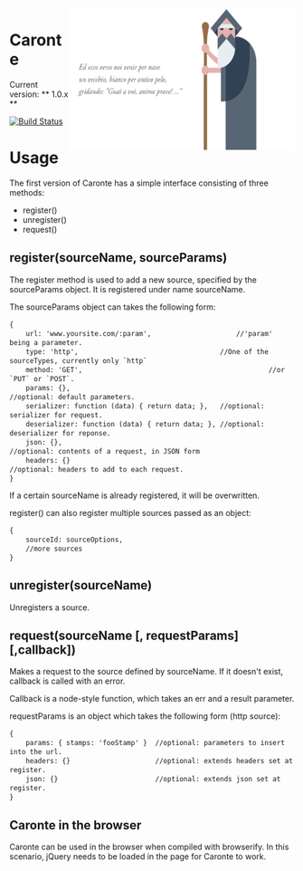 <img src="./images/caronte.png" width="400px" height="250px" align="right" />

# Caronte

Current version: ** 1.0.x **

[![Build Status](https://travis-ci.org/icemobilelab/caronte.svg?branch=master)](https://travis-ci.org/icemobilelab/caronte)


# Usage

The first version of Caronte has a simple interface consisting of three methods:

- register()
- unregister()
- request()


## register(sourceName, sourceParams)
The register method is used to add a new source, specified by the sourceParams object.
It is registered under name sourceName.

The sourceParams object can takes the following form:

	{
		url: 'www.yoursite.com/:param', 					//'param' being a parameter.
		type: 'http', 				                    //One of the sourceTypes, currently only `http`
		method: 'GET',												//or `PUT` or `POST`.
		params: {},							   					//optional: default parameters.
		serializer: function (data) { return data; }, 	//optional: serializer for request.
		deserializer: function (data) { return data; }, //optional: deserializer for reponse.
		json: {},								 					//optional: contents of a request, in JSON form
		headers: {}							   					//optional: headers to add to each request.
	}

If a certain sourceName is already registered, it will be overwritten.

register() can also register multiple sources passed as an object:

	{
		sourceId: sourceOptions,
		//more sources
	}


## unregister(sourceName)
Unregisters a source.


## request(sourceName [, requestParams] [,callback])
Makes a request to the source defined by sourceName.
If it doesn't exist, callback is called with an error.

Callback is a node-style function, which takes an err and a result parameter.

requestParams is an object which takes the following form (http source):

	{
		params: { stamps: 'fooStamp' }  //optional: parameters to insert into the url.
		headers: {}					    //optional: extends headers set at register.
		json: {}						//optional: extends json set at register.
	}

## Caronte in the browser
Caronte can be used in the browser when compiled with browserify.
In this scenario, jQuery needs to be loaded in the page for Caronte to work.
